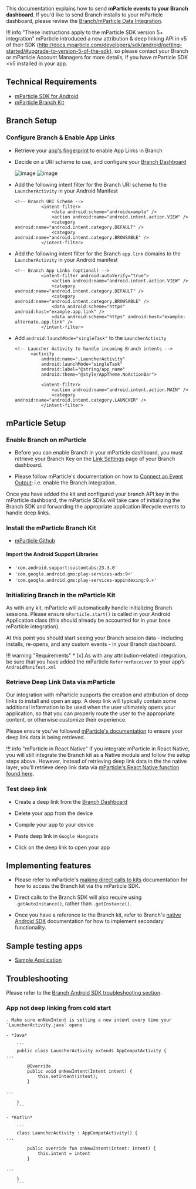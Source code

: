 This documentation explains how to send **mParticle events to your Branch dashboard**. If you'd like to send Branch installs to your mParticle dashboard, please review the [Branch/mParticle Data Integration](/pages/integrations/mparticle).

!!! info "These instructions apply to the mParticle SDK version 5+ integration"
    mParticle introduced a new attribution & deep linking API in v5 of their SDK (http://docs.mparticle.com/developers/sdk/android/getting-started/#upgrade-to-version-5-of-the-sdk), so please contact your Branch or mParticle Account Managers for more details, if you have mParticle SDK <v5 installed in your app.

## Technical Requirements

- [mParticle SDK for Android](https://docs.mparticle.com/developers/sdk/android/getting-started/)
- [mParticle Branch Kit](https://github.com/mparticle-integrations/mparticle-android-integration-branchmetrics)

## Branch Setup

### Configure Branch & Enable App Links

- Retrieve your [app's fingerprint](/pages/deep-linking/android-app-links/#generate-signing-certificate-fingerprint) to enable App Links in Branch

- Decide on a URI scheme to use, and configure your [Branch Dashboard](https://dashboard.branch.io/settings/link)

    ![image](/img/pages/dashboard/android.png)
    ![image](/img/pages/dashboard/link-domain.png)

- Add the following intent filter for the Branch URI scheme to the `LauncherActivity` in your Android Manifest
  ```
  <!-- Branch URI Scheme -->
            <intent-filter>
                <data android:scheme="androidexample" />
                <action android:name="android.intent.action.VIEW" />
                <category android:name="android.intent.category.DEFAULT" />
                <category android:name="android.intent.category.BROWSABLE" />
            </intent-filter>
  ```

- Add the following intent filter for the Branch `app.link` domains to the `LauncherActivity` in your Android manifest
  ```
  <!-- Branch App Links (optional) -->
            <intent-filter android:autoVerify="true">
                <action android:name="android.intent.action.VIEW" />
                <category android:name="android.intent.category.DEFAULT" />
                <category android:name="android.intent.category.BROWSABLE" />
                <data android:scheme="https" android:host="example.app.link" />
                <data android:scheme="https" android:host="example-alternate.app.link" />
            </intent-filter>
  ```

- Add `android:launchMode="singleTask"` to the `LauncherActivity`
  ```
  <!-- Launcher Activity to handle incoming Branch intents -->
        <activity
            android:name=".LauncherActivity"
            android:launchMode="singleTask"
            android:label="@string/app_name"
            android:theme="@style/AppTheme.NoActionBar">

            <intent-filter>
                <action android:name="android.intent.action.MAIN" />
                <category android:name="android.intent.category.LAUNCHER" />
            </intent-filter>
  ```

## mParticle Setup

### Enable Branch on mParticle

- Before you can enable Branch in your mParticle dashboard, you must retrieve your Branch Key on the [Link Settings](https://dashboard.branch.io/settings/link) page of your Branch dashboard.

- Please follow mParticle's documentation on how to [Connect an Event Output](https://docs.mparticle.com/guides/getting-started/connect-an-event-output/); i.e. enable the Branch integration.

Once you have added the kit and configured your branch API key in the mParticle dashboard, the mParticle SDKs will take care of initializing the Branch SDK and forwarding the appropriate application lifecycle events to handle deep links.

### Install the mParticle Branch Kit

- [mParticle Github](https://github.com/mparticle-integrations/mparticle-android-integration-branchmetrics)

#### Import the Android Support Libraries

- `'com.android.support:customtabs:23.3.0'`
- `'com.google.android.gms:play-services-ads:9+'`
- `'com.google.android.gms:play-services-appindexing:9.+'`

### Initializing Branch in the mParticle Kit

As with any kit, mParticle will automatically handle initializing Branch sessions. Please ensure `mParticle.start()` is called in your Android Application class (this should already be accounted for in your base mParticle integration).

At this point you should start seeing your Branch session data - including installs, re-opens, and any custom events - in your Branch dashboard.

!!! warning "Requirements"
	* [x] As with any attribution-related integration, be sure that you have added the mParticle `ReferrerReceiver` to your app’s `AndroidManifest.xml`

### Retrieve Deep Link Data via mParticle

Our integration with mParticle supports the creation and attribution of deep links to install and open an app. A deep link will typically contain some additional information to be used when the user ultimately opens your application, so that you can properly route the user to the appropriate content, or otherwise customize their experience.

Please ensure you've followed [mParticle's documentation](http://docs.mparticle.com/developers/sdk/android/kits#deep-linking) to ensure your deep link data is being retrieved.

!!! info "mParticle in React Native"
    If you integrate mParticle in React Native, you will still integrate the Branch kit as a Native module and follow the setup steps above.  However, instead of retrieving deep link data in the the native layer, you'll retrieve deep link data via [mParticle's React Native function found here](https://github.com/mParticle/react-native-mparticle/blob/master/README.md#attribution).

### Test deep link

- Create a deep link from the [Branch Dashboard](https://dashboard.branch.io/marketing)

- Delete your app from the device

- Compile your app to your device

- Paste deep link in `Google Hangouts`

- Click on the deep link to open your app

## Implementing features

- Please refer to mParticle's [making direct calls to kits]( https://docs.mparticle.com/developers/sdk/android/kits/#making-direct-calls-to-kits) documentation for how to access the Branch kit via the mParticle SDK.

- Direct calls to the Branch SDK will also require using `.getAutoInstance()`, rather than `.getInstance()`.

- Once you have a reference to the Branch kit, refer to Branch's [native Android SDK](/pages/apps/android/#implement-features) documentation for how to implement secondary functionality.

## Sample testing apps

- [Sample Application](https://github.com/mparticle-integrations/mparticle-android-integration-branchmetrics/tree/master/SampleApplication)

## Troubleshooting

Please refer to the [Branch Android SDK troubleshooting section](/pages/apps/android/#troubleshoot-issues).

### App not deep linking from cold start

    - Make sure onNewIntent is setting a new intent every time your `LauncherActivity.java` opens

    - *Java*

        ```
        public class LauncherActivity extends AppCompatActivity {
	...

            @Override
            public void onNewIntent(Intent intent) {
                this.setIntent(intent);
            }

	...

        }
        ```

    - *Kotlin*

        ```
        class LauncherActivity : AppCompatActivity() {
	...

            public override fun onNewIntent(intent: Intent) {
                this.intent = intent
            }

	...

        }
        ```
